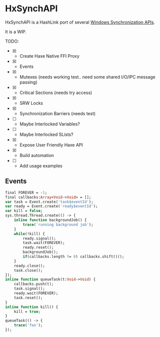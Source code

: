 # HxSynchAPI

HxSynchAPI is a HashLink port of several [Windows Synchronization APIs](https://docs.microsoft.com/en-us/windows/win32/sync/about-synchronization).

It is a WIP.

TODO:
- [x] - Create Haxe Native FFI Proxy
- [x] - Events
- [x] - Mutexes (needs working test.. need some shared I/O/IPC message passing)
- [x] - Critical Sections (needs try access)
- [x] - SRW Locks
- [x] - Synchronization Barriers (needs test)
- [ ] - Maybe Interlocked Variables?
- [ ] - Maybe Interlocked SLists?
- [x] - Expose User Friendly Haxe API
- [x] - Build automation
- [ ] - Add usage examples

## Events

```haxe
final FOREVER = -1;
final callbacks:Array<Void->Void> = [];
var task = Event.create('task$eventId');
var ready = Event.create('ready$eventId');
var kill = false;
sys.thread.Thread.create(() -> {
    inline function backgroundJob() {
        trace('running background job');
    }
    while(!kill) {
        ready.signal();
        task.wait(FOREVER);
        ready.reset();
        backgroundJob();
        if(callbacks.length != 0) callbacks.shift()();
    }
    ready.close();
    task.close();
});
inline function queueTask(t:Void->Void) {
    callbacks.push(t);
    task.signal();
    ready.wait(FOREVER);
    task.reset();
}
inline function kill() {
    kill = true;
}
queueTask(() -> {
    trace('foo');
});
```